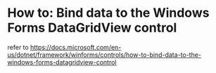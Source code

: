 # How to: Bind data to the Windows Forms DataGridView control
refer to https://docs.microsoft.com/en-us/dotnet/framework/winforms/controls/how-to-bind-data-to-the-windows-forms-datagridview-control

